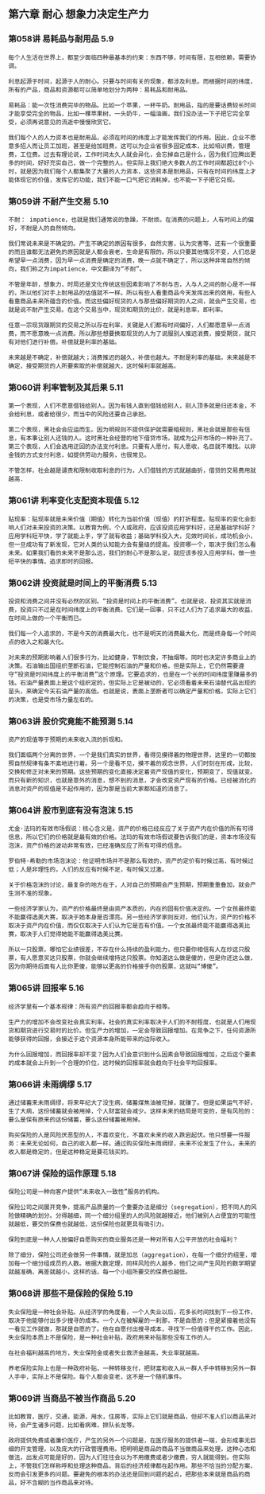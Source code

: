 ## 第六章 耐心  想象力决定生产力

### 第058讲 易耗品与耐用品 5.9

`每个人生活在世界上，都至少面临四种最基本的约束：东西不够，时间有限，互相依赖，需要协调。`

`利息起源于时间，起源于人的耐心。只要与时间有关的现象，都涉及利息。而根据时间的纬度，所有的产品，商品和资源都可以简单地划分为两种：易耗品和耐用品。`

`易耗品：能一次性消费完毕的物品。比如一个苹果，一杯牛奶。耐用品，指的是要话费较长时间才能享受完全的物品，比如一棵苹果树，一头奶牛，一幅油画，我们没办法一下子把它完全享受，必须再说意见的流逝中慢慢欣赏它。`

`我们每个人的人力资本也是耐用品，必须在时间的纬度上才能发挥我们的作用。因此，企业不愿意多招人而让员工加班，甚至是给加班费，这可以为企业省很多固定成本，比如培训费，管理费，工位费。过去有理论说，工作时间太久人就会异化，会忘掉自己是什么，因为我们应腾出更多的时间，好好充实自己，做一个完整的人。但实际上我们绝大多数人的工作时间都超过8个小时，就是因为我们每个人都集聚了大量的人力资本，这些资本是耐用品，只有在时间的纬度上才能体现它的价值，发挥它的功能，我们不能一口气把它消耗掉，也不能一下子把它兑现。`

### 第059讲 不耐产生交易 5.10

`不耐： impatience，也就是我们通常说的急躁，不耐烦。在消费的问题上，人有时间上的偏好，不耐是人的自然倾向。`

`我们常说未来是不确定的。产生不确定的原因有很多，自然灾害，认为灾害等，还有一个很重要的而且谁都无法避免的原因就是人都会衰老，生命是有限的。所以只要其他情况不变，人们总是希望早一点消费，因为早一点消费是确定的消费，晚一点就不确定了，所以这种非常自然的倾向，我们称之为impatience，中文翻译为“不耐”。`

`不管是年龄，想象力，时局还是文化传统这些因素影响了不耐与否，人与人之间的耐心是不一样的，所以他们对手上耐用品的估值就不一样。所以有些人看重商品今天发挥出来的效用，有些人看重商品未来所蕴含的价值。而这些偏好现货的人与那些偏好期货的人之间，就会产生交易，也就是说不耐产生交易。在这个交易当中，现货和期货的比价，就是利息率，即利率。`

`任意一宗现货跟期货的交易之所以存在利率，关键是人们都有时间偏好，人们都愿意早一点消费，而不愿意晚一点消费。所以那些想要换取现货的人为了说服别人推迟消费，接受期货，就只有对他们进行补偿。补偿就是利率的基础。`

`未来越是不确定，补偿就越大；消费推迟的越久，补偿也越大。不耐是利率的基础，未来越是不确定，接受期货的人所要索取的补偿就越大，这时候利率就越高。`

### 第060讲 利率管制及其后果 5.11

`第一个表现，人们不愿意借钱给别人。因为有钱人直到借钱给别人，别人顶多就是归还本金，不会给利息，或者给很少，而当中的风险还要自己承担。`

`第二个表现，黑社会会应运而生。因为明规则不提供保护就需要暗规则，黑社会就是那些有信息，有本事让别人还钱的人。这时黑社会经营的地下借贷市场，就成为公开市场的一种补充了。`
`第三个表现，人们会选用迂回的办法支付利息。只要有人愿付，有人愿收，名目就不难找。以非金钱的方式支付利息，如提供劳动力服务，也很常见。`

`不管怎样，社会越是谴责和限制收取利息的行为，人们借钱的方式就越曲折，借贷的交易费用就越高.`

### 第061讲 利率变化支配资本现值 5.12

`贴现率：贴现率就是未来价值（期值）转化为当前价值（现值）的打折程度。贴现率的变化会影响人们对未来投资的决策。以教育为例，个人或政府，应该投资应用学科好，还是基础学科好？应用学科短平快，学了就能上手，学了就有收益；基础学科投入大，见效时间长，成功机会小，但一旦成功有了新发现，它对人类的认知能力会有量级的提高。投资哪一个，取决于我们怎么看未来。如果我们看的未来不是那么远，我们的耐心不是那么足，就应该多投入应用学科，做一些短平快的事情，追求即时的回报。`

### 第062讲 投资就是时间上的平衡消费 5.13

`投资和消费之间并没有必然的区别。“投资是时间上的平衡消费”。也就是说，投资其实就是消费，投资只不过是在时间纬度上的平衡消费。它们是一回事，只不过人们为了追求最大的收益，在时间上做的一个平衡而已。`

`我们每一个人追求的，不是今天的消费最大化，也不是明天的消费最大化，而是终身每一个时间点的收入之和最大化。`

`对未来的预期影响着人们很多行为，比如健身，节制饮食，不抽烟等。同时也决定许多商业上的决策。石油输出国组织垄断石油，它能控制石油的产量和价格，但是实际上，它仍然需要遵守“投资是时间纬度上的平衡消费”这个原理。它要追求的，也是在一个长的时间纬度里赚最多的钱。石油产量表面上是这个组织定的，但实际上它是被动的，它必须看着未来石油替代品出现的苗头，来确定今天石油产量的高低。也就是说，表面上垄断者可以确定产量和价格，实际上它们的决策，也是受市场力量左右的。`

### 第063讲 股价究竟能不能预测 5.14

`资产的现值等于预期的未来收入流的折现和。`

`我们面临两个分离的世界，一个是我们真实的世界，看得见摸得着的物理世界，这里的一切都按照自然规律有条不紊地进行着。另一个是看不见，摸不着的观念世界，人们时刻在形成，比较，交换和修正对未来的预期。这些预期的变化直接决定着资产现值的变化，预期变了，现值就变。而只有新的知识，也就是意外的消息，想不到的消息，才会改变资产现有的价格。已经被消化的消息对资产的现值是不起作用的，因为那是当前大家都知道的消息了。`

### 第064讲 股市到底有没有泡沫 5.15

`尤金·法玛的有效市场假说：核心含义是，资产的价格已经反应了关于资产内在价值的所有可得信息，所以它们的价格就是最有效的价格。法玛的有效市场假说要告诉我们的是，资本市场没有泡沫，资产价格的波动非常有效，已经准确反应了所有可得的信息。`

`罗伯特·希勒的市场泡沫论：他证明市场并不是那么有效的，资产的定价有时候过高，有时候过低；人是非理性的，人们的反应有时候不足，有时候又过激。`

`关于价格泡沫的讨论，最复杂的地方在于，人对自己的预期会产生预期，预期重重叠加，就会产生测不准的现象。`

`一些经济学家认为，资产的价格最终是由资产本质的，内在的固有价值决定的。一个女孩最终能不能赢得选美大赛，取决于她本身是否漂亮。另一些经济学家则反对，他们认为，资产的价格不取决于资产内在价值，而仅仅取决于人们认为它是否有价值。一个女孩最终能不能赢得选美比赛，取决于人们觉得她能不能赢得选美比赛。`

`所以一只股票，哪怕它业绩很差，不存在什么持续的盈利能力，但只要你相信有人在炒这只股票，有人愿意买这只股票，你就会继续增持这只股票。你知道这么做是傻的，但是你还这么做，因为你期待后面有人比你更傻，能够以更高的价格接手你的股票，这就叫“博傻”。`

### 第065讲 回报率 5.16

`经济学里有一个基本规律：所有资产的回报率都会趋向于相等。`

`生产力的增加不会改变社会真实利率。社会的真实利率取决于人们的不耐程度，也就是人们用现货和期货进行交易时的比价。但生产力的增加，一定会导致回报增加。在竞争之下，任何资源所能够获得的回报，会接近于这个资源本身所能带来的边际收入。`

`为什么回报增加，而回报率却不变？因为人们会意识到什么因素会导致回报增加，之后这个要素的成本就会上升到一个合理的价位，这时候的回报率就会趋向于社会平均回报率。`

### 第066讲 未雨绸缪 5.17

`通过储蓄来未雨绸缪，将来年纪大了没生病，储蓄煤焦油被花掉，就赚了。但是如果运气不好，生了大病，这份储蓄就会被用掉，个人财富就会减少。这样未来的结局是可变的，是有风险的：要么是保有原来的这份储蓄，要么这份储蓄被用掉。`

`购买保险的人是风险厌恶型的人，不喜欢变化，不喜欢未来的收入跌宕起伏。他只想要一件服务：未来无论如何，自己的收入都一样。通过购买保险未雨绸缪，未来不论发生了什么，未来的收入都是稳定的，但是这种稳定是要花钱买的。`

### 第067讲 保险的运作原理 5.18

`保险公司是一种向客户提供“未来收入一致性”服务的机构。`

`保险公司之间展开竞争，提高产品质量的一个重要办法是细分（segregation），把不同人的风险做精确的划分。分得越细，同一个细分组里的人的风险就越接近，他们被别人占便宜的可能性就越低，要交的保费也就越低，这份保险也就更具有吸引力。`

`保险到底是一种人人按偏好自愿购买的商业服务还是一种对所有人公平开放的社会福利？`

`除了细分，保险公司还会做另一件事情，就是加总（aggregation），在每一个细分的组里，增加每一个细分组成员的人数。根据大数定理，同样风险的人越多，他们之间产生风险的数学期望就越准确，离差就越小，这样的话，每一个小组所要交的保费也越低。`

### 第068讲 那些不是保险的保险 5.19

`失业保险是一种社会补贴。从经济学的角度看，一个人失业以后，花多长时间找到下一份工作，取决于他能够付出多少搜寻的成本。一个人在被解雇的一刹那，不是自愿的；但是紧接着他没有一看见工作就做，那就是自愿的了。他在自愿付出搜寻成本，寻找下一份值得干的工作。因此，失业保险本质上不是保险，是一种社会补贴，政府用来补贴那些没有工作的人。`

`在社会福利越高的地方，失业保险金或者失业救济金越高，失业率就越高。`

`养老保险实际上也是一种政府补贴，一种转移支付，把财富和收入从一群人手中转移到另外一群人手中，实际上不是保险。每个人都会变老，这不是一个随机事件。`

### 第069讲 当商品不被当作商品 5.20

`比如教育，医疗，交通，能源，用水，住房等，实际上它们就是商品，但却不准人们以商品来对待，会产生诸多问题，比如看病难，排队长龙等。`

`政府提供免费或者廉价医疗，产生的另外一个问题是，在医疗服务的提供者一端，会形成事无巨细的开支管理，以及庞大的行政管理费用。把明明是商品的商品不当做商品来处理，这种心态和做法，出发点可能是好的，因为人们往往会以为不用缴费或者少缴费，穷人就能得到。但实际上，不管我们怎样称呼和处理这种商品，背后的经济规律都在起作用。那些不恰当的分配方案，反而会引发更多的问题。要避免的根本的办法还是回到问题的起点，把那些本来就是商品的商品，好不含糊的当作商品来对待。`